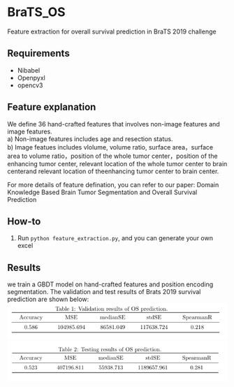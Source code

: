# BraTS_OS
Feature extraction for overall survival prediction in BraTS 2019 challenge
## Requirements
* Nibabel
* Openpyxl
* opencv3

## Feature explanation
We define 36 hand-crafted features that involves non-image features and image features.   
a) Non-image features includes age and resection status.  
b) Image featues includes vlolume, volume ratio, surface area，surface area to volume ratio，position of the whole tumor  center，position of the enhancing tumor center, relevant location of the whole tumor center to brain centerand relevant location of theenhancing tumor center to brain center.  
  
  
For more details of feature defination, you can refer to our paper: Domain Knowledge Based Brain Tumor Segmentation and Overall Survival Prediction

## How-to
1. Run ``` python feature_extraction.py ```, and you can generate your own excel

## Results
we train a GBDT model on hand-crafted features and position encoding segmentation. The validation and test results of Brats 2019 survival prediction are shown below:  
![image](https://github.com/Guo-Xiaoqing/BraTS_OS/blob/master/feature_excel/Brats_valid.png)  
![image](https://github.com/Guo-Xiaoqing/BraTS_OS/blob/master/feature_excel/Brats_test.png)

